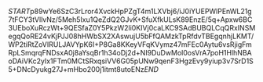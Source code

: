 $START$p89wYe6SzC3rLror4XvckHpPZgT4m1LXVbj6/iJ0iYUEPWlPEnWL21g7tFCY3tVllvNz/5Meh5Ixu1QeZdQ2GJvK+SfuXfkULsK89EnzE/5q+Apxw6BC3UEboXuRczWt+9QESfaZ0Y5PkzW2li0KIVj0caLKC9SAdBUBQLCqQRxINSMegqQoRE24vKjPJJ08hHWbSX2XAswujU5bFfQAMzkTpRfdvTBEgqnhjLKMT/WP2tiRtZoVIRULJAVYpK6I+P8Ga8KKeyVFqKVymz47mFEc0Aytu6vsRjigFmRpLSmqrqFNDsxA0j8aYsqBr1h34oDj2d+NI9DuDwMol0osVrA7poH1HlhNBAoDAiVKc2yIx1FTm0MCtSRxqsiVV6G05pUNw9qenF3HgzEvy9yiup3v7SrD1S5+DNcDyukg27J+mHbo200j1itmt8utoENz$END$